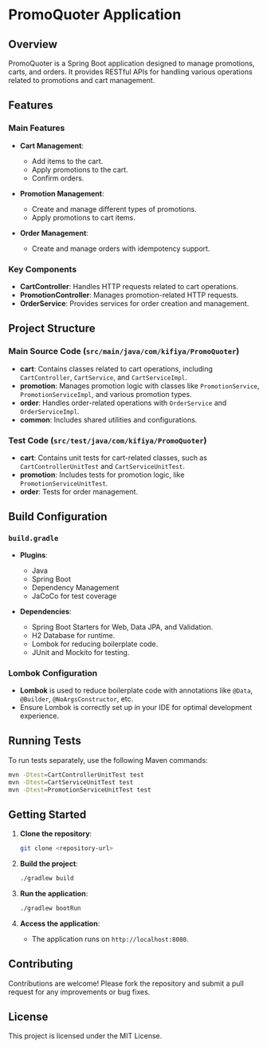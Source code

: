 # PromoQuoter Application

## Overview

PromoQuoter is a Spring Boot application designed to manage promotions, carts, and orders. It provides RESTful APIs for handling various operations related to promotions and cart management.

## Features

### Main Features

- **Cart Management**: 
  - Add items to the cart.
  - Apply promotions to the cart.
  - Confirm orders.

- **Promotion Management**:
  - Create and manage different types of promotions.
  - Apply promotions to cart items.

- **Order Management**:
  - Create and manage orders with idempotency support.

### Key Components

- **CartController**: Handles HTTP requests related to cart operations.
- **PromotionController**: Manages promotion-related HTTP requests.
- **OrderService**: Provides services for order creation and management.

## Project Structure

### Main Source Code (`src/main/java/com/kifiya/PromoQuoter`)

- **cart**: Contains classes related to cart operations, including `CartController`, `CartService`, and `CartServiceImpl`.
- **promotion**: Manages promotion logic with classes like `PromotionService`, `PromotionServiceImpl`, and various promotion types.
- **order**: Handles order-related operations with `OrderService` and `OrderServiceImpl`.
- **common**: Includes shared utilities and configurations.

### Test Code (`src/test/java/com/kifiya/PromoQuoter`)

- **cart**: Contains unit tests for cart-related classes, such as `CartControllerUnitTest` and `CartServiceUnitTest`.
- **promotion**: Includes tests for promotion logic, like `PromotionServiceUnitTest`.
- **order**: Tests for order management.

## Build Configuration

### `build.gradle`

- **Plugins**: 
  - Java
  - Spring Boot
  - Dependency Management
  - JaCoCo for test coverage

- **Dependencies**:
  - Spring Boot Starters for Web, Data JPA, and Validation.
  - H2 Database for runtime.
  - Lombok for reducing boilerplate code.
  - JUnit and Mockito for testing.

### Lombok Configuration

- **Lombok** is used to reduce boilerplate code with annotations like `@Data`, `@Builder`, `@NoArgsConstructor`, etc.
- Ensure Lombok is correctly set up in your IDE for optimal development experience.

## Running Tests

To run tests separately, use the following Maven commands:

```bash
mvn -Dtest=CartControllerUnitTest test
mvn -Dtest=CartServiceUnitTest test
mvn -Dtest=PromotionServiceUnitTest test
```

## Getting Started

1. **Clone the repository**:
   ```bash
   git clone <repository-url>
   ```

2. **Build the project**:
   ```bash
   ./gradlew build
   ```

3. **Run the application**:
   ```bash
   ./gradlew bootRun
   ```

4. **Access the application**:
   - The application runs on `http://localhost:8080`.

## Contributing

Contributions are welcome! Please fork the repository and submit a pull request for any improvements or bug fixes.

## License

This project is licensed under the MIT License.
